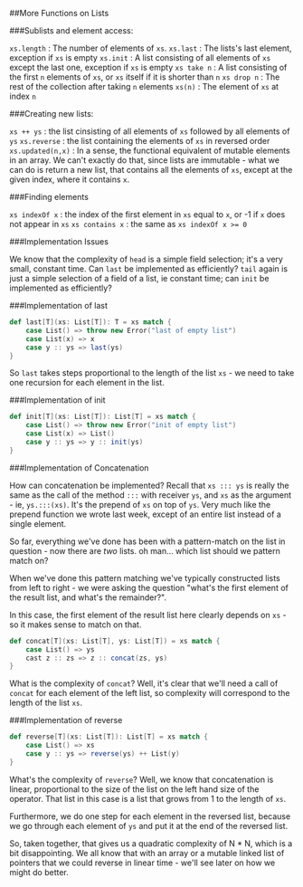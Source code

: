 ##More Functions on Lists

###Sublists and element access:

`xs.length` : The number of elements of `xs`.
`xs.last`   : The lists's last element, exception if `xs` is empty
`xs.init`   : A list consisting of all elements of `xs` except the last one, exception if `xs` is empty
`xs take n` : A list consisting of the first `n` elements of `xs`, or `xs` itself if it is shorter than `n`
`xs drop n` : The rest of the collection after taking `n` elements
`xs(n)`		: The element of `xs` at index `n`

###Creating new lists:

`xs ++ ys`        : the list cinsisting of all elements of `xs` followed by all elements of `ys`
`xs.reverse`      : the list containing the elements of `xs` in reversed order
`xs.updated(n,x)` : In a sense, the functional equivalent of mutable elements in an array. We can't exactly do that, since lists are immutable - what we can do is return a new list, that contains all the elements of `xs`, except at the given index, where it contains `x`.

###Finding elements

`xs indexOf x`  : the index of the first element in `xs` equal to `x`, or -1 if `x` does not appear in `xs`
`xs contains x` : the same as `xs indexOf x >= 0`

###Implementation Issues

We know that the complexity of `head` is a simple field selection; it's a very small, constant time. Can `last` be implemented as efficiently? `tail` again is just a simple selection of a field of a list, ie constant time; can `init` be implemented as efficiently?

###Implementation of last

```scala
def last[T](xs: List[T]): T = xs match {
	case List() => throw new Error("last of empty list")
	case List(x) => x
	case y :: ys => last(ys)
}
```

So `last` takes steps proportional to the length of the list `xs` - we need to take one recursion for each element in the list.

###Implementation of init

```scala
def init[T](xs: List[T]): List[T] = xs match {
	case List() => throw new Error("init of empty list")
	case List(x) => List()
	case y :: ys => y :: init(ys)
}
```

###Implementation of Concatenation

How can concatenation be implemented? Recall that `xs ::: ys` is really the same as the call of the method ` ::: ` with receiver `ys`, and `xs` as the argument - ie, `ys.:::(xs)`. It's the prepend of `xs` on top of `ys`. Very much like the prepend function we wrote last week, except of an entire list instead of a single element.

So far, everything we've done has been with a pattern-match on the list in question - now there are *two* lists. oh man... which list should we pattern match on?

When we've done this pattern matching we've typically constructed lists from left to right - we were asking the question "what's the first element of the result list, and what's the remainder?".

In this case, the first element of the result list here clearly depends on `xs` - so it makes sense to match on that.

```scala
def concat[T](xs: List[T], ys: List[T]) = xs match {
	case List() => ys
	cast z :: zs => z :: concat(zs, ys)
}
```

What is the complexity of `concat`? Well, it's clear that we'll need a call of `concat` for each element of the left list, so complexity will correspond to the length of the list `xs`.

###Implementation of reverse

```scala
def reverse[T](xs: List[T]): List[T] = xs match {
	case List() => xs
	case y :: ys => reverse(ys) ++ List(y)
}
```

What's the complexity of `reverse`? Well, we know that concatenation is linear, proportional to the size of the list on the left hand size of the operator. That list in this case is a list that grows from 1 to the length of `xs`.

Furthermore, we do one step for each element in the reversed list, because we go through each element of `ys` and put it at the end of the reversed list.

So, taken together, that gives us a quadratic complexity of N * N, which is a bit disappointing. We all know that with an array or a mutable linked list of pointers that we could reverse in linear time - we'll see later on how we might do better.